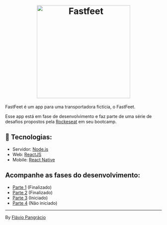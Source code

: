 <h1 align="center">
  <img alt="Fastfeet" title="Fastfeet" src=".github/logo.png" width="300px" />
</h1>

FastFeet é um app para uma transportadora fictícia, o FastFeet.

Esse app está em fase de desenvolvimento e faz parte de uma série de desafios propostos pela [Rockeseat](https://rocketseat.com.br) em seu bootcamp.

## :rocket: Tecnologias:
- Servidor: [Node.js](https://github.com/nodejs)
- Web: [ReactJS](https://pt-br.reactjs.org/)
- Mobile: [React Native](https://facebook.github.io/react-native/)

## Acompanhe as fases do desenvolvimento:
- [Parte 1](server/) (Finalizado)
- [Parte 2](server/) (Finalizado)
- [Parte 3](web/) (Iniciado)
- [Parte 4]() (Não iniciado)
---
By [Flávio Pangrácio](https://www.linkedin.com/in/flaviopangracio/)
